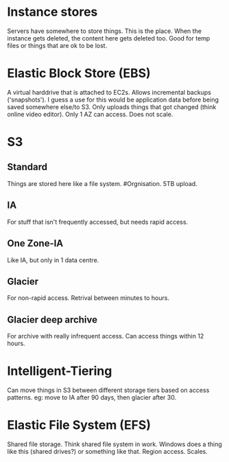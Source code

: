 # Instance stores

Servers have somewhere to store things. This is the place. When the instance gets deleted, the content here gets deleted too. Good for temp files or things that are ok to be lost.

# Elastic Block Store (EBS)

A virtual harddrive that is attached to EC2s. Allows incremental backups ('snapshots'). I guess a use for this would be application data before being saved somewhere else/to S3. Only uploads things that got changed (think online video editor). Only 1 AZ can access. Does not scale.

# S3

## Standard

Things are stored here like a file system. #Orgnisation. 5TB upload.

## IA

For stuff that isn't frequently accessed, but needs rapid access.

## One Zone-IA

Like IA, but only in 1 data centre.

## Glacier

For non-rapid access. Retrival between minutes to hours.

## Glacier deep archive

For archive with really infrequent access. Can access things within 12 hours.

# Intelligent-Tiering

Can move things in S3 between different storage tiers based on access patterns. eg: move to IA after 90 days, then glacier after 30.

# Elastic File System (EFS)

Shared file storage. Think shared file system in work. Windows does a thing like this (shared drives?) or something like that. Region access. Scales.

